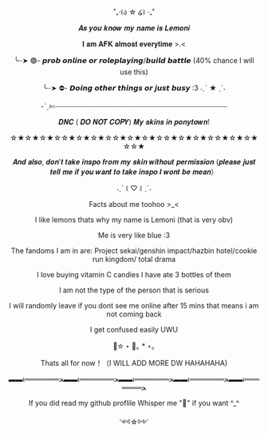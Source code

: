 <p align="center">˚₊‧꒰ა ☆ ໒꒱ ‧₊˚

<p align="center">𝑨𝒔 𝒚𝒐𝒖 𝒌𝒏𝒐𝒘 𝒎𝒚 𝒏𝒂𝒎𝒆 𝒊𝒔 𝑳𝒆𝒎𝒐𝒏𝒊    
<p align="center">𝐈 𝐚𝐦 𝐀𝐅𝐊 𝐚𝐥𝐦𝐨𝐬𝐭 𝐞𝐯𝐞𝐫𝐲𝐭𝐢𝐦𝐞 >.<
<p align="center">╰┈➤ 🟢- 𝙥𝙧𝙤𝙗 𝙤𝙣𝙡𝙞𝙣𝙚 𝙤𝙧 𝙧𝙤𝙡𝙚𝙥𝙡𝙖𝙮𝙞𝙣𝙜/𝙗𝙪𝙞𝙡𝙙 𝙗𝙖𝙩𝙩𝙡𝙚 (40% chance I will use this)
<p align="center">╰┈➤ ⛔- 𝘿𝙤𝙞𝙣𝙜 𝙤𝙩𝙝𝙚𝙧 𝙩𝙝𝙞𝙣𝙜𝙨 𝙤𝙧 𝙟𝙪𝙨𝙩 𝙗𝙪𝙨𝙮 :3    ˗ˏˋ ★ ˎˊ˗
<p align="center">-ˋˏ✄┈┈┈┈┈┈┈┈┈┈┈┈┈┈┈┈┈┈┈┈┈┈┈┈┈┈┈┈┈┈┈┈┈┈┈┈┈┈┈┈┈
<p align="center">𝑫𝑵𝑪 ( 𝑫𝑶 𝑵𝑶𝑻 𝑪𝑶𝑷𝒀) 𝑴𝒚 𝒔𝒌𝒊𝒏𝒔 𝒊𝒏 𝒑𝒐𝒏𝒚𝒕𝒐𝒘𝒏! 
<p align="center">☆★☆★☆★☆☆★☆★☆★☆☆★☆★☆★☆☆★☆★☆★☆☆★☆★☆★☆☆★
<p align="center">𝑨𝒏𝒅 𝒂𝒍𝒔𝒐, 𝒅𝒐𝒏'𝒕 𝒕𝒂𝒌𝒆 𝒊𝒏𝒔𝒑𝒐 𝒇𝒓𝒐𝒎 𝒎𝒚 𝒔𝒌𝒊𝒏 𝒘𝒊𝒕𝒉𝒐𝒖𝒕 𝒑𝒆𝒓𝒎𝒊𝒔𝒔𝒊𝒐𝒏 (𝒑𝒍𝒆𝒂𝒔𝒆 𝒋𝒖𝒔𝒕 𝒕𝒆𝒍𝒍 𝒎𝒆 𝒊𝒇 𝒚𝒐𝒖 𝒘𝒂𝒏𝒕 𝒕𝒐 𝒕𝒂𝒌𝒆 𝒊𝒏𝒔𝒑𝒐 𝑰 𝒘𝒐𝒏𝒕 𝒃𝒆 𝒎𝒆𝒂𝒏）

                                                               
<p align="center">˗ˏˋ ꒰ ♡ ꒱ ˎˊ˗
<p align="center">Facts about me toohoo >_<
                                                             
<p align="center">I like lemons thats why my name is Lemoni (that is very obv)
                                                  
<p align="center">Me is very like blue :3
                                                               
<p align="center">The fandoms I am in are: Project sekai/genshin impact/hazbin hotel/cookie run kingdom/ total drama

<p align="center">I love buying vitamin C candies I have ate 3 bottles of them

<p align="center">I am not the type of the person that is serious 

<p align="center">I will randomly leave if you dont see me online after 15 mins that means i am not coming back
  
<p align="center">I get confused easily UWU 

<p align="center">🌊✮ ⋆ 🦈｡ * ⋆｡
<p align="center">Thats all for now！（I WILL ADD MORE DW HAHAHAHA)
                                                             
<p align="center">▬▬ι═══════ﺤ▬▬ι═══════ﺤ▬▬ι═══════ﺤ▬▬ι═══════ﺤ▬▬ι═══════ﺤ
<p align="center">If you did read my github proflile Whisper me "🧸" if you want ^_^

<p align="center">༺☆༻
